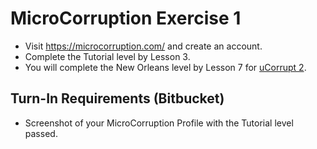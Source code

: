 # MicroCorruption Exercise 1

- Visit https://microcorruption.com/ and create an account.  
- Complete the Tutorial level by Lesson 3.
- You will complete the New Orleans level by Lesson 7 for [uCorrupt 2](notes/L6/ucorrupt2.html).  

## Turn-In Requirements (Bitbucket)

- Screenshot of your MicroCorruption Profile with the Tutorial level passed.
